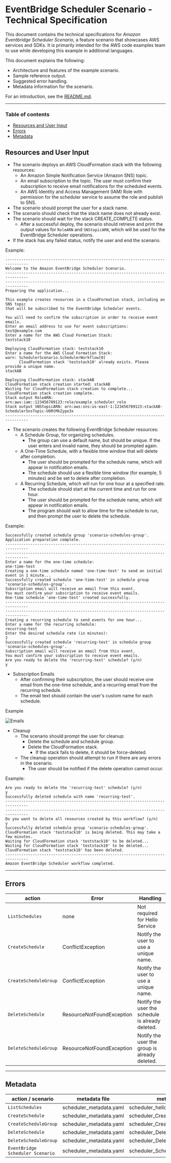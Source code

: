 # EventBridge Scheduler Scenario - Technical Specification

This document contains the technical specifications for _Amazon Eventbridge Scheduler Scenario_,
a feature scenario that showcases AWS services and SDKs. It is primarily intended for the AWS code
examples team to use while developing this example in additional languages.

This document explains the following:

- Architecture and features of the example scenario.
- Sample reference output.
- Suggested error handling.
- Metadata information for the scenario.

For an introduction, see the [README.md](README.md).

---

### Table of contents

- [Resources and User Input](#resources-and-user-input)
- [Errors](#errors)
- [Metadata](#metadata)

## Resources and User Input

- The scenario deploys an AWS CloudFormation stack with the following resources:
    - An Amazon Simple Notification Service (Amazon SNS) topic.
    - An email subscription to the topic. The user must confirm their subscription to receive email notifications for the scheduled events.
    - An AWS Identity and Access Management (IAM) Role with permission for the scheduler service to assume the role and publish to SNS.
- The scenario should prompt the user for a stack name.
- The scenario should check that the stack name does not already exist.
- The scenario should wait for the stack CREATE_COMPLETE status.
  - After a successful deploy, the scenario should retrieve and print the output values for `RoleARN` and `SNStopicARN`, which will be used for the EventBridge Scheduler operations.
- If the stack has any failed status, notify the user and end the scenario.
 
Example:
```
--------------------------------------------------------------------------------
Welcome to the Amazon EventBridge Scheduler Scenario.
--------------------------------------------------------------------------------
--------------------------------------------------------------------------------
Preparing the application...

This example creates resources in a CloudFormation stack, including an SNS topic
that will be subscribed to the EventBridge Scheduler events.

You will need to confirm the subscription in order to receive event emails.
Enter an email address to use for event subscriptions:
test@example.com
Enter a name for the AWS Cloud Formation Stack:
teststack10

Deploying CloudFormation stack: teststack10
Enter a name for the AWS Cloud Formation Stack:
warn: SchedulerScenario.SchedulerWorkflow[0]
      CloudFormation stack 'teststack10' already exists. Please provide a unique name.
stackAB

Deploying CloudFormation stack: stackAB
CloudFormation stack creation started: stackAB
Waiting for CloudFormation stack creation to complete...
CloudFormation stack creation complete.
Stack output RoleARN: arn:aws:iam::123456789123:role/example_scheduler_role
Stack output SNStopicARN: arn:aws:sns:us-east-1:123456789123:stackAB-SchedulerSnsTopic-UORtMkZypo3x
--------------------------------------------------------------------------------

```
- The scenario creates the following EventBridge Scheduler resources:
    - A Schedule Group, for organizing schedules.
      - The group can use a default name, but should be unique. If the user enters and invalid name, they should be prompted again.
    - A One-Time Schedule, with a flexible time window that will delete after completion.
      - The user should be prompted for the schedule name, which will appear in notification emails.
      - The schedule should use a flexible time window (for example, 5 minutes) and be set to delete after completion.
    - A Recurring Schedule, which will run for one hour at a specified rate.
      - The schedule should start at the current time and run for one hour.
      - The user should be prompted for the schedule name, which will appear in notification emails.
      - The program should wait to allow time for the schedule to run, and then prompt the user to delete the schedule.

Example:

```
Successfully created schedule group 'scenario-schedules-group'.
Application preparation complete.
--------------------------------------------------------------------------------
--------------------------------------------------------------------------------
Enter a name for the one-time schedule:
one-time-test
Creating a one-time schedule named 'one-time-test' to send an initial event in 1 minute...
Successfully created schedule 'one-time-test' in schedule group 'scenario-schedules-group'.
Subscription email will receive an email from this event.
You must confirm your subscription to receive event emails.
One-time schedule 'one-time-test' created successfully.
--------------------------------------------------------------------------------
--------------------------------------------------------------------------------
Creating a recurring schedule to send events for one hour...
Enter a name for the recurring schedule:
recurring-test
Enter the desired schedule rate (in minutes):
2
Successfully created schedule 'recurring-test' in schedule group 'scenario-schedules-group'.
Subscription email will receive an email from this event.
You must confirm your subscription to receive event emails.
Are you ready to delete the 'recurring-test' schedule? (y/n)
y
```

- Subscription Emails
    - After confirming their subscription, the user should receive one email from the one-time schedule, and a recurring email from the recurring schedule. 
    - The email text should contain the user's custom name for each schedule.

Example

![Emails](/resources/emails.png)

- Cleanup
    - The scenario should prompt the user for cleanup:
      - Delete the schedule and schedule group.
      - Delete the CloudFormation stack.
        - If the stack fails to delete, it should be force-deleted.
    - The cleanup operation should attempt to run if there are any errors in the scenario.
        - The user should be notified if the delete operation cannot occur.

Example:

```
Are you ready to delete the 'recurring-test' schedule? (y/n)
y
Successfully deleted schedule with name 'recurring-test'.
--------------------------------------------------------------------------------
--------------------------------------------------------------------------------
Do you want to delete all resources created by this workflow? (y/n)
y
Successfully deleted schedule group 'scenario-schedules-group'.
CloudFormation stack 'teststack10' is being deleted. This may take a few minutes.
Waiting for CloudFormation stack 'teststack10' to be deleted...
Waiting for CloudFormation stack 'teststack10' to be deleted...
CloudFormation stack 'teststack10' has been deleted.
--------------------------------------------------------------------------------
Amazon EventBridge Scheduler workflow completed.
```

---
## Errors

| action                       | Error                     | Handling                                         |
|------------------------------|---------------------------|--------------------------------------------------|
| `ListSchedules`              | none                      | Not required for Hello Service                   |
| `CreateSchedule`             | ConflictException         | Notify the user to use a unique name.            |
| `CreateScheduleGroup`        | ConflictException         | Notify the user to use a unique name.            |
| `DeleteSchedule`             | ResourceNotFoundException | Notify the user the schedule is already deleted. |
| `DeleteScheduleGroup`        | ResourceNotFoundException | Notify the user the group is already deleted.    |

---

## Metadata

| action / scenario                | metadata file           | metadata key                      |
|----------------------------------|-------------------------|-----------------------------------|
| `ListSchedules`                  | scheduler_metadata.yaml | scheduler_hello                   |
| `CreateSchedule`                 | scheduler_metadata.yaml | scheduler_CreateSchedule          |
| `CreateScheduleGroup`            | scheduler_metadata.yaml | scheduler_CreateScheduleGroup     |
| `DeleteSchedule`                 | scheduler_metadata.yaml | scheduler_DeleteSchedule          |
| `DeleteScheduleGroup`            | scheduler_metadata.yaml | scheduler_DeleteScheduleGroup     |
| `EventBridge Scheduler Scenario` | scheduler_metadata.yaml | scheduler_ScheduledEventsScenario |

